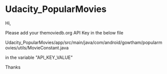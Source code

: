 # Udacity_PopularMovies

Hi,

Please add your themoviedb.org API Key in the below file 

Udacity_PopularMovies/app/src/main/java/com/android/gowtham/popularmovies/utils/MovieConstant.java

in the variable "API_KEY_VALUE"

Thanks
